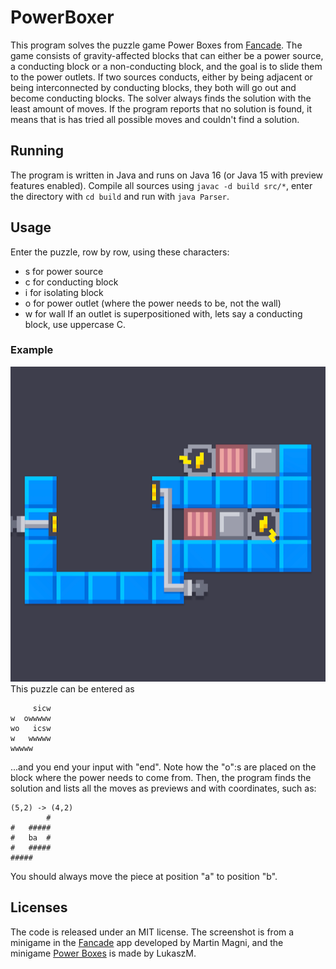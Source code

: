 # PowerBoxer

This program solves the puzzle game Power Boxes from [Fancade](https://fancade.com/). The game consists of
gravity-affected blocks that can either be a power source, a conducting block or a non-conducting block, and the goal is
to slide them to the power outlets. If two sources conducts, either by being adjacent or being interconnected by
conducting blocks, they both will go out and become conducting blocks. The solver always finds the solution with the
least amount of moves. If the program reports that no solution is found, it means that is has tried all possible moves
and couldn't find a solution.

## Running

The program is written in Java and runs on Java 16 (or Java 15 with preview features enabled). Compile all sources
using `javac -d build src/*`, enter the directory with `cd build` and run with `java Parser`.

## Usage

Enter the puzzle, row by row, using these characters:

- s for power source
- c for conducting block
- i for isolating block
- o for power outlet (where the power needs to be, not the wall)
- w for wall If an outlet is superpositioned with, lets say a conducting block, use uppercase C.

### Example

![Example](example.png)
This puzzle can be entered as

```
     sicw
w  owwwww
wo   icsw
w   wwwww
wwwww
```

...and you end your input with "end". Note how the "o":s are placed on the block where the power needs to come from.
Then, the program finds the solution and lists all the moves as previews and with coordinates, such as:

```
(5,2) -> (4,2)
        #
#   #####
#   ba  #
#   #####
#####    
```

You should always move the piece at position "a" to position "b".

## Licenses

The code is released under an MIT license. The screenshot is from a minigame in the [Fancade](https://fancade.com) app
developed by Martin Magni, and the minigame [Power Boxes](https://fancade.page.link/ZNwg) is made by LukaszM.
